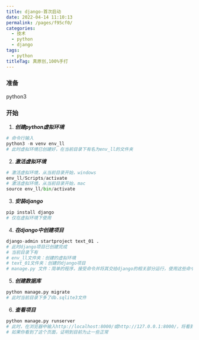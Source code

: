 ```yaml
---
title: django-首次启动
date: 2022-04-14 11:10:13
permalink: /pages/f95cf0/
categories:
  - 技术
  - python
  - django
tags:
  - python
titleTag: 真原创,100%手打
---
```

### 准备
python3

<!-- more -->

### 开始
1. ***创建python虚拟环境***
```py
# 命令行输入
python3 -m venv env_ll
# 此时虚拟环境已创建好，在当前目录下有名为env_ll的文件夹
```
2. ***激活虚拟环境***
```py
# 激活虚拟环境，从当前目录开始，windows
env_ll/Scripts/activate
# 激活虚拟环境，从当前目录开始，mac
source env_ll/bin/activate
```
3. ***安装django***
```bash
pip install django
# 仅在虚拟环境下使用
```
4. ***在django中创建项目***
```py
django-admin startproject text_01 .
# 此时django项目已创建完成
# 当前目录下有
# env_ll文件夹：创建的虚拟环境
# text_01文件夹：创建的django项目
# manage.py 文件：简单的程序，接受命令并将其交给django的相关部分运行，使用这些命令来管理使用数据库和运行服务器等
```
5. ***创建数据库***
```sh
python manage.py migrate
# 此时当前目录下多了db.sqlite3文件
```
6. ***查看项目***
```py
python manage.py runserver
# 此时，在浏览器中输入http://localhost:8000/或http://127.0.0.1:8000/，将看到一个小火箭发射的页面
# 如果你看到了这个页面，证明到目前为止一些正常
```